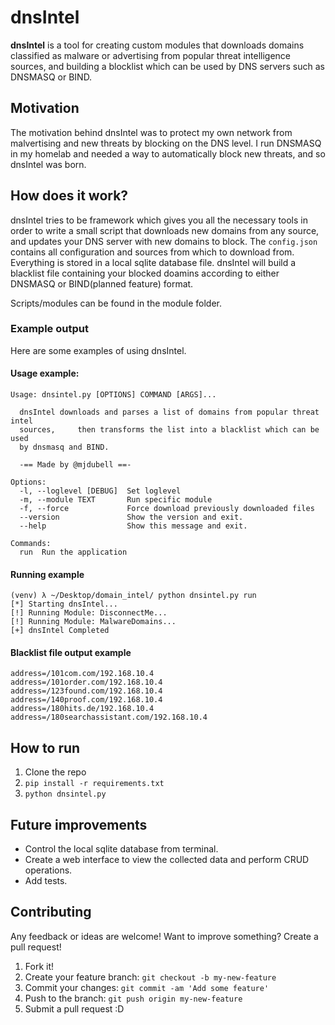 # dnsIntel
**dnsIntel** is a tool for creating custom modules that downloads domains classified as malware or advertising from popular threat intelligence sources, and building a blocklist which can be used by DNS servers such as DNSMASQ or BIND.

## Motivation
The motivation behind dnsIntel was to protect my own network from malvertising and new threats by blocking on the DNS level. I run DNSMASQ in my homelab and needed a way to automatically block new threats, and so dnsIntel was born.

## How does it work?
dnsIntel tries to be framework which gives you all the necessary tools in order to write a small script that downloads new domains from any source, and updates your DNS server with new domains to block. The `config.json` contains all configuration and sources from which to download from. Everything is stored in a local sqlite database file. dnsIntel will build a blacklist file containing your blocked doamins according to either DNSMASQ or BIND(planned feature) format.

Scripts/modules can be found in the module folder.

### Example output

Here are some examples of using dnsIntel.
#### Usage example:
```
Usage: dnsintel.py [OPTIONS] COMMAND [ARGS]...

  dnsIntel downloads and parses a list of domains from popular threat intel
  sources,     then transforms the list into a blacklist which can be used
  by dnsmasq and BIND.

  -== Made by @mjdubell ==-

Options:
  -l, --loglevel [DEBUG]  Set loglevel
  -m, --module TEXT       Run specific module
  -f, --force             Force download previously downloaded files
  --version               Show the version and exit.
  --help                  Show this message and exit.

Commands:
  run  Run the application
```

#### Running example
```
(venv) λ ~/Desktop/domain_intel/ python dnsintel.py run
[*] Starting dnsIntel...
[!] Running Module: DisconnectMe...
[!] Running Module: MalwareDomains...
[+] dnsIntel Completed
```

#### Blacklist file output example
```
address=/101com.com/192.168.10.4
address=/101order.com/192.168.10.4
address=/123found.com/192.168.10.4
address=/140proof.com/192.168.10.4
address=/180hits.de/192.168.10.4
address=/180searchassistant.com/192.168.10.4
```

## How to run
1. Clone the repo
2. `pip install -r requirements.txt`
3. `python dnsintel.py`

## Future improvements
* Control the local sqlite database from terminal.
* Create a web interface to view the collected data and perform CRUD operations.
* Add tests.

## Contributing
Any feedback or ideas are welcome! Want to improve something? Create a pull request!

1. Fork it!
2. Create your feature branch: `git checkout -b my-new-feature`
3. Commit your changes: `git commit -am 'Add some feature'`
4. Push to the branch: `git push origin my-new-feature`
5. Submit a pull request :D